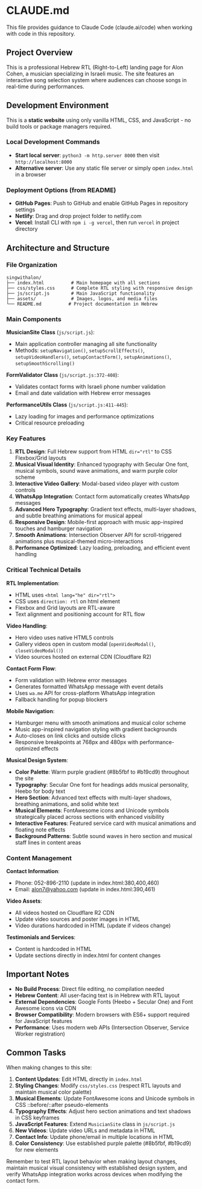 # CLAUDE.md

This file provides guidance to Claude Code (claude.ai/code) when working with code in this repository.

## Project Overview

This is a professional Hebrew RTL (Right-to-Left) landing page for Alon Cohen, a musician specializing in Israeli music. The site features an interactive song selection system where audiences can choose songs in real-time during performances.

## Development Environment

This is a **static website** using only vanilla HTML, CSS, and JavaScript - no build tools or package managers required.

### Local Development Commands
- **Start local server**: `python3 -m http.server 8000` then visit `http://localhost:8000`
- **Alternative server**: Use any static file server or simply open `index.html` in a browser

### Deployment Options (from README)
- **GitHub Pages**: Push to GitHub and enable GitHub Pages in repository settings
- **Netlify**: Drag and drop project folder to netlify.com
- **Vercel**: Install CLI with `npm i -g vercel`, then run `vercel` in project directory

## Architecture and Structure

### File Organization
```
singwithalon/
├── index.html          # Main homepage with all sections
├── css/styles.css      # Complete RTL styling with responsive design
├── js/script.js        # Main JavaScript functionality
├── assets/             # Images, logos, and media files
└── README.md          # Project documentation in Hebrew
```

### Main Components

**MusicianSite Class** (`js/script.js`):
- Main application controller managing all site functionality
- Methods: `setupNavigation()`, `setupScrollEffects()`, `setupVideoHandlers()`, `setupContactForm()`, `setupAnimations()`, `setupSmoothScrolling()`

**FormValidator Class** (`js/script.js:372-408`):
- Validates contact forms with Israeli phone number validation
- Email and date validation with Hebrew error messages

**PerformanceUtils Class** (`js/script.js:411-445`):
- Lazy loading for images and performance optimizations
- Critical resource preloading

### Key Features

1. **RTL Design**: Full Hebrew support from HTML `dir="rtl"` to CSS Flexbox/Grid layouts
2. **Musical Visual Identity**: Enhanced typography with Secular One font, musical symbols, sound wave animations, and warm purple color scheme
3. **Interactive Video Gallery**: Modal-based video player with custom controls
4. **WhatsApp Integration**: Contact form automatically creates WhatsApp messages
5. **Advanced Hero Typography**: Gradient text effects, multi-layer shadows, and subtle breathing animations for musical appeal
6. **Responsive Design**: Mobile-first approach with music app-inspired touches and hamburger navigation
7. **Smooth Animations**: Intersection Observer API for scroll-triggered animations plus musical-themed micro-interactions
8. **Performance Optimized**: Lazy loading, preloading, and efficient event handling

### Critical Technical Details

**RTL Implementation**:
- HTML uses `<html lang="he" dir="rtl">`
- CSS uses `direction: rtl` on html element
- Flexbox and Grid layouts are RTL-aware
- Text alignment and positioning account for RTL flow

**Video Handling**:
- Hero video uses native HTML5 controls
- Gallery videos open in custom modal (`openVideoModal()`, `closeVideoModal()`)
- Video sources hosted on external CDN (Cloudflare R2)

**Contact Form Flow**:
- Form validation with Hebrew error messages
- Generates formatted WhatsApp message with event details
- Uses `wa.me` API for cross-platform WhatsApp integration
- Fallback handling for popup blockers

**Mobile Navigation**:
- Hamburger menu with smooth animations and musical color scheme
- Music app-inspired navigation styling with gradient backgrounds
- Auto-closes on link clicks and outside clicks
- Responsive breakpoints at 768px and 480px with performance-optimized effects

**Musical Design System**:
- **Color Palette**: Warm purple gradient (#8b5fbf to #b19cd9) throughout the site
- **Typography**: Secular One font for headings adds musical personality, Heebo for body text
- **Hero Section**: Advanced text effects with multi-layer shadows, breathing animations, and solid white text
- **Musical Elements**: FontAwesome icons and Unicode symbols strategically placed across sections with enhanced visibility
- **Interactive Features**: Featured service card with musical animations and floating note effects
- **Background Patterns**: Subtle sound waves in hero section and musical staff lines in content areas

### Content Management

**Contact Information**:
- Phone: 052-896-2110 (update in index.html:380,400,460)
- Email: alon7@yahoo.com (update in index.html:390,461)

**Video Assets**:
- All videos hosted on Cloudflare R2 CDN
- Update video sources and poster images in HTML
- Video durations hardcoded in HTML (update if videos change)

**Testimonials and Services**:
- Content is hardcoded in HTML
- Update sections directly in index.html for content changes

## Important Notes

- **No Build Process**: Direct file editing, no compilation needed
- **Hebrew Content**: All user-facing text is in Hebrew with RTL layout
- **External Dependencies**: Google Fonts (Heebo + Secular One) and Font Awesome icons via CDN
- **Browser Compatibility**: Modern browsers with ES6+ support required for JavaScript features
- **Performance**: Uses modern web APIs (Intersection Observer, Service Worker registration)

## Common Tasks

When making changes to this site:
1. **Content Updates**: Edit HTML directly in `index.html`
2. **Styling Changes**: Modify `css/styles.css` (respect RTL layouts and maintain musical color palette)
3. **Musical Elements**: Update FontAwesome icons and Unicode symbols in CSS ::before/::after pseudo-elements
4. **Typography Effects**: Adjust hero section animations and text shadows in CSS keyframes
5. **JavaScript Features**: Extend `MusicianSite` class in `js/script.js`
6. **New Videos**: Update video URLs and metadata in HTML
7. **Contact Info**: Update phone/email in multiple locations in HTML
8. **Color Consistency**: Use established purple palette (#8b5fbf, #b19cd9) for new elements

Remember to test RTL layout behavior when making layout changes, maintain musical visual consistency with established design system, and verify WhatsApp integration works across devices when modifying the contact form.